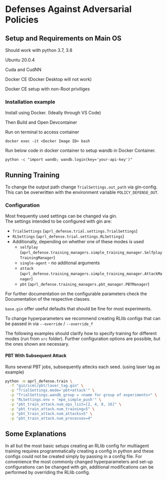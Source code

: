 # Defenses Against Adversarial Policies

## Setup and Requirements on Main OS

Should work with python 3.7, 3.8

Ubuntu 20.0.4

Cuda and CudNN

Docker CE (Docker Desktop will not work)

Docker CE setup with non-Root priviliges

### Installation example

Install using Docker. (Ideally through VS Code)

Then Build and Open Devcontainer


Run on terminal to access container
```
docker exec -it <Docker Image ID> bash

```



Run below code in docker container to setup wandb in Docker Container.

```
python -c "import wandb; wandb.login(key='your-api-key')"

```


## Running Training

To change the output path change `TrialSettings.out_path` via gin-config.
This can be overwritten with the environment variable `POLICY_DEFENSE_OUT`.

### Configuration

Most frequently used settings can be changed via gin.  
The settings intended to be configured with gin are:
- `TrialSettings` (`aprl_defense.trial.settings.TrialSettings`)
- `RLSettings` (`aprl_defense.trial.settings.RLSettings`)
- Additionally, depending on whether one of these modes is used
    - `selfplay` (`aprl_defense.training_managers.simple_training_manager.SelfplayTrainingManager`)
    - `single-agent` - no additonal arguments
    - `attack` (`aprl_defense.training_managers.simple_training_manager.AttackManager`)
    - `pbt` (`aprl_defense.training_managers.pbt_manager.PBTManager`)
  
For further documentation on the configurable parameters check the Documentation of the respective classes.
 
`base.gin` offer useful defaults that should be fine for most experiments.

To change hyperparameters we recommend creating RLlib configs that can be passed in via `--override` / `--override_f`

The following examples should clarify how to specify training for different modes (run from `src` folder).
Further configuration options are possible, but the ones shown are necessary.

#### PBT With Subsequent Attack

Runs several PBT jobs, subsequently attecks each seed. (using laser tag as example)

```bash
python -m aprl_defense.train \
  -f "gin/icml/pbt/laser_tag.gin" \
  -p "TrialSettings.mode='pbt+attack'" \
  -p "TrialSettings.wandb_group = <name for group of experiments>" \
  -p "RLSettings.env = 'mpe_simple_push'" \
  -p "pbt_train_attack.num_ops_list=[2, 4, 8, 16]" \
  -p "pbt_train_attack.num_training=5" \
  -p "pbt_train_attack.num_attacks=5" \
  -p "pbt_train_attack.num_processes=4"
```


## Some Explanations

In all but the most basic setups creating an RLlib config for multiagent training requires programmatically creating a config in python and
these configs could not be created simply by passing in a config file.
For convenience the most commonly changed hyperparameters and set-up configurations can be changed with gin, additional modifications can be
performed by overriding the RLlib config.
